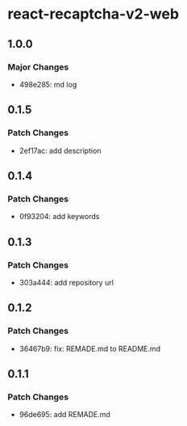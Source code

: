 # react-recaptcha-v2-web

## 1.0.0

### Major Changes

- 498e285: md log

## 0.1.5

### Patch Changes

- 2ef17ac: add description

## 0.1.4

### Patch Changes

- 0f93204: add keywords

## 0.1.3

### Patch Changes

- 303a444: add repository url

## 0.1.2

### Patch Changes

- 36467b9: fix: REMADE.md to README.md

## 0.1.1

### Patch Changes

- 96de695: add REMADE.md
